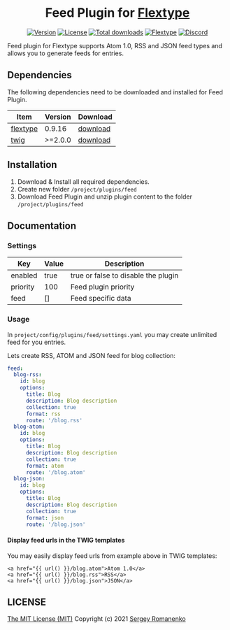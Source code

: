 <h1 align="center">Feed Plugin for <a href="https://flextype.org/">Flextype</a></h1>

<p align="center">
<a href="https://github.com/flextype-plugins/feed/releases"><img alt="Version" src="https://img.shields.io/github/release/flextype-plugins/feed.svg?label=version&color=black"></a> <a href="https://github.com/flextype-plugins/feed"><img src="https://img.shields.io/badge/license-MIT-blue.svg?color=black" alt="License"></a> <a href="https://github.com/flextype-plugins/feed"><img src="https://img.shields.io/github/downloads/flextype-plugins/feed/total.svg?color=black" alt="Total downloads"></a> <a href="https://github.com/flextype/flextype"><img src="https://img.shields.io/badge/Flextype-0.9.16-green.svg?color=black" alt="Flextype"></a> <a href=""><img src="https://img.shields.io/discord/423097982498635778.svg?logo=discord&color=black&label=Discord%20Chat" alt="Discord"></a>
</p>

Feed plugin for Flextype supports Atom 1.0, RSS and JSON feed types and allows you to generate feeds for entries.  

## Dependencies

The following dependencies need to be downloaded and installed for Feed Plugin.

| Item | Version | Download |
|---|---|---|
| [flextype](https://github.com/flextype/flextype) | 0.9.16 | [download](https://github.com/flextype/flextype/releases) |
| [twig](https://github.com/flextype-plugins/twig) | >=2.0.0 | [download](https://github.com/flextype-plugins/twig/releases) |

## Installation

1. Download & Install all required dependencies.
2. Create new folder `/project/plugins/feed`
3. Download Feed Plugin and unzip plugin content to the folder `/project/plugins/feed`

## Documentation

### Settings

| Key | Value | Description |
|---|---|---|
| enabled | true | true or false to disable the plugin |
| priority | 100 | Feed plugin priority |
| feed | [] | Feed specific data |

### Usage

In `project/config/plugins/feed/settings.yaml` you may create unlimited feed for you entries.

Lets create RSS, ATOM and JSON feed for blog collection:

```yaml
feed:
  blog-rss:
    id: blog
    options:
      title: Blog
      description: Blog description
      collection: true
      format: rss
      route: '/blog.rss'
  blog-atom:
    id: blog
    options:
      title: Blog
      description: Blog description
      collection: true
      format: atom
      route: '/blog.atom'
  blog-json:
    id: blog
    options:
      title: Blog
      description: Blog description
      collection: true
      format: json
      route: '/blog.json'
```

#### Display feed urls in the TWIG templates

You may easily display feed urls from example above in TWIG templates:

```twig
<a href="{{ url() }}/blog.atom">Atom 1.0</a>
<a href="{{ url() }}/blog.rss">RSS</a>
<a href="{{ url() }}/blog.json">JSON</a>
```

## LICENSE
[The MIT License (MIT)](https://github.com/flextype-plugins/feed/blob/master/LICENSE.txt)
Copyright (c) 2021 [Sergey Romanenko](https://github.com/Awilum)
